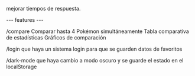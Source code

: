 mejorar tiempos de respuesta.

--- features --- 

/compare	Comparar hasta 4 Pokémon simultáneamente
		Tabla comparativa de estadísticas
		Gráficos de comparación

/login 	que haya un sistema login para que se guarden datos de favoritos 
		
/dark-mode	que haya cambio a modo oscuro y se guarde el estado en el localStorage
			
			
